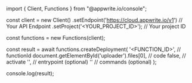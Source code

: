 import { Client, Functions } from "@appwrite.io/console";

const client = new Client()
    .setEndpoint('https://cloud.appwrite.io/v1') // Your API Endpoint
    .setProject('&lt;YOUR_PROJECT_ID&gt;'); // Your project ID

const functions = new Functions(client);

const result = await functions.createDeployment(
    '<FUNCTION_ID>', // functionId
    document.getElementById('uploader').files[0], // code
    false, // activate
    '<ENTRYPOINT>', // entrypoint (optional)
    '<COMMANDS>' // commands (optional)
);

console.log(result);
